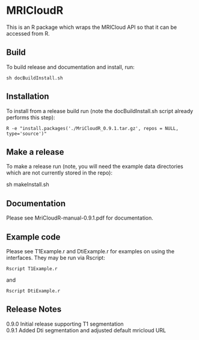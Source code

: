 
# MRICloudR

This is an R package which wraps the MRICloud API so that it can be accessed from R.

## Build

To build release and documentation and install, run:

	sh docBuildInstall.sh

## Installation

To install from a release build run (note the docBuildInstall.sh script already performs this step):

	R -e "install.packages('./MriCloudR_0.9.1.tar.gz', repos = NULL, type='source')"

## Make a release

To make a release run (note, you will need the example data directories which are not currently stored in the repo):

  sh makeInstall.sh	

## Documentation

Please see MriCloudR-manual-0.9.1.pdf for documentation.  

## Example code

Please see T1Example.r and DtiExample.r for examples on using the interfaces.  They may be run via Rscript:

	Rscript T1Example.r

and

	Rscript DtiExample.r 

## Release Notes

0.9.0  Initial release supporting T1 segmentation  
0.9.1  Added Dti segmentation and adjusted default mricloud URL
